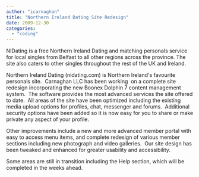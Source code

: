 ```yaml
---
author: "icarnaghan"
title: "Northern Ireland Dating Site Redesign"
date: 2009-12-30
categories: 
  - "coding"
---
```


NIDating is a free Northern Ireland Dating and matching personals service for local singles from Belfast to all other regions across the province. The site also caters to other singles throughout the rest of the UK and Ireland.<!--more-->

Northern Ireland Dating (nidating.com) is Northern Ireland's favourite personals site.  Carnaghan LLC has been working  on a complete site redesign incorporating the new Boonex Dolphin 7 content management system.  The software provides the most advanced services the site offered to date.  All areas of the site have been optimized including the existing media upload options for profiles, chat, messenger and forums.  Additional security options have been added so it is now easy for you to share or make private any aspect of your profile.

Other improvements include a new and more advanced member portal with easy to access menu items, and complete redesign of various member sections including new photograph and video galleries.  Our site design has been tweaked and enhanced for greater usability and accessibility.

Some areas are still in transition including the Help section, which will be completed in the weeks ahead.

